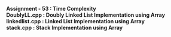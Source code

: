<b>Assignment - 53  :  Time Complexity</b><br>
<b>DoublyLL.cpp     :  Doubly Linked List Implementation using Array</b><br>
<b>linkedlist.cpp   :  Linked List Implementation using Array</b><br>
<b>stack.cpp        :  Stack Implementation using Array</b><br>
